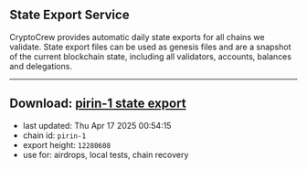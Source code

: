 ## State Export Service
CryptoCrew provides automatic daily state exports for all chains we validate. State export files can be used as genesis files and are a snapshot of the current blockchain state, including all validators, accounts, balances and delegations.

---
**Download: [pirin-1 state export](https://dl-eu2.ccvalidators.com/SERVICE/nolus/pirin-1_export_12280608.json)**
---

- last updated: Thu Apr 17 2025 00:54:15
- chain id: `pirin-1`
- export height: `12280608`
- use for: airdrops, local tests, chain recovery
